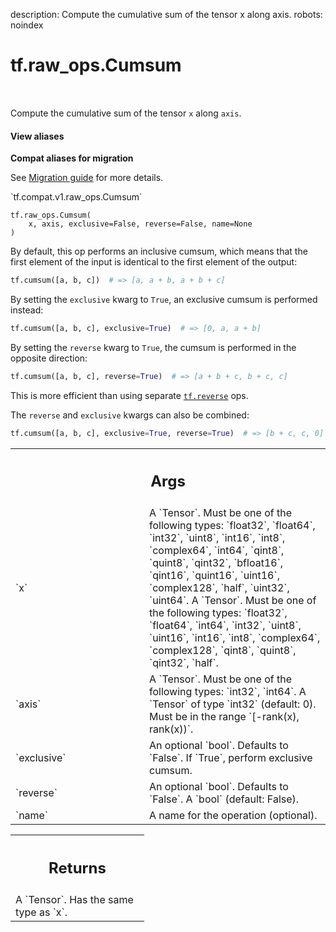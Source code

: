 description: Compute the cumulative sum of the tensor x along axis.
robots: noindex

# tf.raw_ops.Cumsum

<!-- Insert buttons and diff -->

<table class="tfo-notebook-buttons tfo-api nocontent" align="left">

</table>



Compute the cumulative sum of the tensor `x` along `axis`.


<section class="expandable">
  <h4 class="showalways">View aliases</h4>
  <p>
<b>Compat aliases for migration</b>
<p>See
<a href="https://www.tensorflow.org/guide/migrate">Migration guide</a> for
more details.</p>
<p>`tf.compat.v1.raw_ops.Cumsum`</p>
</p>
</section>

<pre class="devsite-click-to-copy prettyprint lang-py tfo-signature-link">
<code>tf.raw_ops.Cumsum(
    x, axis, exclusive=False, reverse=False, name=None
)
</code></pre>



<!-- Placeholder for "Used in" -->

By default, this op performs an inclusive cumsum, which means that the first
element of the input is identical to the first element of the output:

```python
tf.cumsum([a, b, c])  # => [a, a + b, a + b + c]
```

By setting the `exclusive` kwarg to `True`, an exclusive cumsum is
performed instead:

```python
tf.cumsum([a, b, c], exclusive=True)  # => [0, a, a + b]
```

By setting the `reverse` kwarg to `True`, the cumsum is performed in the
opposite direction:

```python
tf.cumsum([a, b, c], reverse=True)  # => [a + b + c, b + c, c]
```

This is more efficient than using separate <a href="../../tf/reverse.md"><code>tf.reverse</code></a> ops.

The `reverse` and `exclusive` kwargs can also be combined:

```python
tf.cumsum([a, b, c], exclusive=True, reverse=True)  # => [b + c, c, 0]
```

<!-- Tabular view -->
 <table class="responsive fixed orange">
<colgroup><col width="214px"><col></colgroup>
<tr><th colspan="2"><h2 class="add-link">Args</h2></th></tr>

<tr>
<td>
`x`<a id="x"></a>
</td>
<td>
A `Tensor`. Must be one of the following types: `float32`, `float64`, `int32`, `uint8`, `int16`, `int8`, `complex64`, `int64`, `qint8`, `quint8`, `qint32`, `bfloat16`, `qint16`, `quint16`, `uint16`, `complex128`, `half`, `uint32`, `uint64`.
A `Tensor`. Must be one of the following types: `float32`, `float64`,
`int64`, `int32`, `uint8`, `uint16`, `int16`, `int8`, `complex64`,
`complex128`, `qint8`, `quint8`, `qint32`, `half`.
</td>
</tr><tr>
<td>
`axis`<a id="axis"></a>
</td>
<td>
A `Tensor`. Must be one of the following types: `int32`, `int64`.
A `Tensor` of type `int32` (default: 0). Must be in the range
`[-rank(x), rank(x))`.
</td>
</tr><tr>
<td>
`exclusive`<a id="exclusive"></a>
</td>
<td>
An optional `bool`. Defaults to `False`.
If `True`, perform exclusive cumsum.
</td>
</tr><tr>
<td>
`reverse`<a id="reverse"></a>
</td>
<td>
An optional `bool`. Defaults to `False`.
A `bool` (default: False).
</td>
</tr><tr>
<td>
`name`<a id="name"></a>
</td>
<td>
A name for the operation (optional).
</td>
</tr>
</table>



<!-- Tabular view -->
 <table class="responsive fixed orange">
<colgroup><col width="214px"><col></colgroup>
<tr><th colspan="2"><h2 class="add-link">Returns</h2></th></tr>
<tr class="alt">
<td colspan="2">
A `Tensor`. Has the same type as `x`.
</td>
</tr>

</table>

